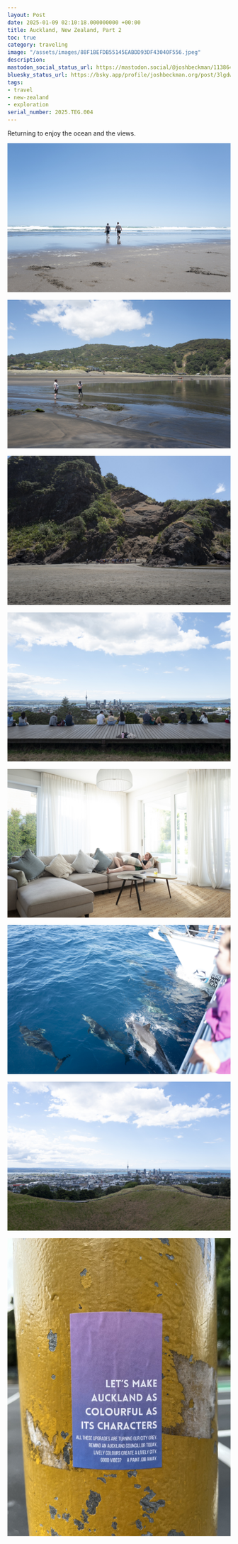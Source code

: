 ```yaml
---
layout: Post
date: 2025-01-09 02:10:18.000000000 +00:00
title: Auckland, New Zealand, Part 2
toc: true
category: traveling
image: "/assets/images/88F1BEFDB55145EABDD93DF43040F556.jpeg"
description:
mastodon_social_status_url: https://mastodon.social/@joshbeckman/113864713125484864
bluesky_status_url: https://bsky.app/profile/joshbeckman.org/post/3lgdwsnlr6s2b
tags:
- travel
- new-zealand
- exploration
serial_number: 2025.TEG.004
---
```

Returning to enjoy the ocean and the views.

![](/assets/images/88F1BEFDB55145EABDD93DF43040F556.jpeg)

![](/assets/images/7059B6DED9154817A90C4BD7FCFE25DF.jpeg)

![](/assets/images/7153AE4362F24945B72F1E54F1E5BBB9.jpeg)

![](/assets/images/34FCB7E9D62D4574B1E9E0C32A3C431F.jpeg)

![](/assets/images/3B3497D14FBF423EB01C5A0D3037D7E1.jpeg)

![](/assets/images/E183FF1AACC747A78026FE83A5AA717B.jpeg)

![](/assets/images/3B99F1BF0C1C4FEE968FCF10A0C70639.jpeg)

![](/assets/images/FBBB007E0CF146BEB8768EC22C036A97.jpeg)
